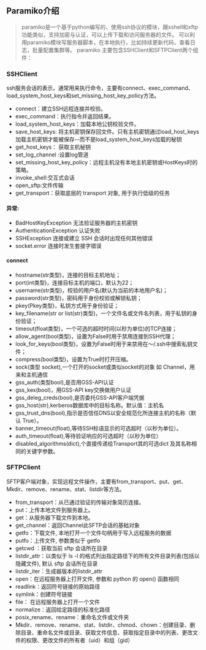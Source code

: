 ## Paramiko介绍
> paramiko是一个基于python编写的、使用ssh协议的模块，跟xshell和xftp功能类似，支持加密与认证，可以上传下载和访问服务器的文件。
可以利用paramiko模块写服务器脚本，在本地执行，比如持续更新代码，查看日志，批量配置集群等。
paramiko 主要包含SSHClient和SFTPClient两个组件：

### SSHClient

ssh服务会话的表示，通常用来执行命令，主要有connect、exec_command、load_system_host_keys和set_missing_host_key_policy方法。

- connect：建立SSH远程连接并校验。
- exec_command：执行指令并返回结果。
- load_system_host_keys：加载本地公钥校验文件。
- save_host_keys: 将主机密钥保存回文件。只有主机密钥通过load_host_keys加载主机密钥才能被保存--而不是load_system_host_keys加载的秘钥
- get_host_keys： 获取主机秘钥
- set_log_channel :设置log管道
- set_missing_host_key_policy：远程主机没有本地主机密钥或HostKeys时的策略。
- invoke_shell:交互式会话
- open_sftp:文件传输
- get_transport：获取底层的 transport 对象, 用于执行低级的任务


#### 异常: 
- BadHostKeyException        无法验证服务器的主机密钥
- AuthenticationException    认证失败
- SSHException               连接或建立 SSH 会话时出现任何其他错误   
- socket.error               连接时发生套接字错误
#### connect
- hostname(str类型)，连接的目标主机地址；
- port(int类型)，连接目标主机的端口，默认为22；
- username(str类型)，校验的用户名(默认为当前的本地用户名)；
- password(str类型)，密码用于身份校验或解锁私钥；
- pkey(Pkey类型)，私钥方式用于身份验证；
- key_filename(str or list(str)类型)，一个文件名或文件名列表，用于私钥的身份验证；
- timeout(float类型)，一个可选的超时时间(以秒为单位)的TCP连接；
- allow_agent(bool类型)，设置为False时用于禁用连接到SSH代理；
- look_for_keys(bool类型)，设置为False时用于来禁用在～/.ssh中搜索私钥文件；
- compress(bool类型)，设置为True时打开压缩。
- sock(类型 socket),一个打开的socket或类似socket的对象 如 Channel，用来和主机通信
- gss_auth(类型bool),是否用GSS-API认证
- gss_kex(bool)，用GSS-API key交换做用户认证
- gss_deleg_creds(bool),是否委托GSS-API客户端凭据
- gss_host(str),kerberos数据库中的目标名称。默认值：主机名
- gss_trust_dns(bool),指示是否信任DNS以安全规范化所连接主机的名称（默认 True）。
- banner_timeout(float),等待SSH标语显示的可选超时（以秒为单位）。
- auth_timeout(float),等待验证响应的可选超时（以秒为单位）
- disabled_algorithms(dict),个直接传递给Transport其的可选dict 及其名称相同的关键字参数。
### SFTPClient

SFTP客户端对象，实现远程文件操作，主要有from_transport、put、get、Mkdir、remove、rename、stat、listdir等方法。

- from_transport：从已通过验证的传输对象简历连接。
- put：上传本地文件到服务器上。
- get：从服务器下载文件到本地。
- get_channel：返回Channel此SFTP会话的基础对象
- getfo：下载文件, 本地打开一个文件句柄用于写入远程服务的数据
- putfo：上传文件, 参数类似于 getfo
- getcwd ：获取当前 sftp 会话所在目录
- listdir_attr：以类似于 ls -l 的格式列出指定路径下的所有文件目录列表(包括以隐藏文件), 默认 sftp 会话所在目录
- listdir_iter：生成器版本的listdir_attr
- open：在远程服务器上打开文件, 参数和 python 的 open() 函数相同
- readlink：返回符号链接的原始路径
- symlink：创建符号链接
- file： 在远程服务器上打开一个文件
- normalize：返回给定路径的标准化路径
- posix_rename、rename：重命名文件或文件夹
- Mkdir、remove、rename、stat、listdir、chmod、chown：创建目录、删除目录、重命名文件或目录、获取文件信息、获取指定目录中的列表、更改文件的权限、更改文件的所有者（uid）和组（gid）